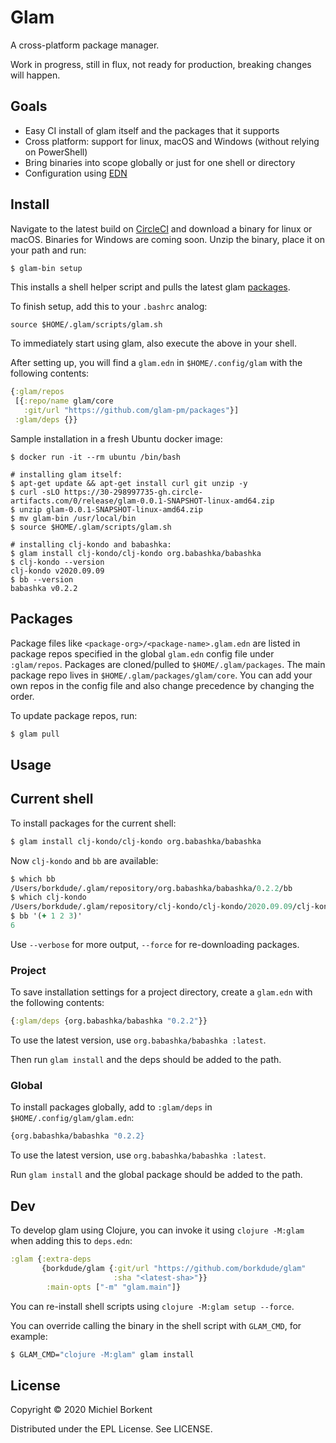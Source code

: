 # Glam

A cross-platform package manager.

Work in progress, still in flux, not ready for production, breaking changes will happen.

## Goals

- Easy CI install of glam itself and the packages that it supports
- Cross platform: support for linux, macOS and Windows (without relying on PowerShell)
- Bring binaries into scope globally or just for one shell or directory
- Configuration using [EDN](https://github.com/edn-format/edn)

## Install

Navigate to the latest build on
[CircleCI](https://app.circleci.com/pipelines/github/borkdude/glam) and download
a binary for linux or macOS. Binaries for Windows are coming soon. Unzip the
binary, place it on your path and run:

``` clojure
$ glam-bin setup
```

This installs a shell helper script and pulls the latest glam [packages](https://github.com/glam-pm/packages).

To finish setup, add this to your `.bashrc` analog:

``` shell
source $HOME/.glam/scripts/glam.sh
```

To immediately start using glam, also execute the above in your shell.

After setting up, you will find a `glam.edn` in `$HOME/.config/glam` with the following contents:

``` clojure
{:glam/repos
 [{:repo/name glam/core
   :git/url "https://github.com/glam-pm/packages"}]
 :glam/deps {}}
```

Sample installation in a fresh Ubuntu docker image:

``` shell
$ docker run -it --rm ubuntu /bin/bash

# installing glam itself:
$ apt-get update && apt-get install curl git unzip -y
$ curl -sLO https://30-298997735-gh.circle-artifacts.com/0/release/glam-0.0.1-SNAPSHOT-linux-amd64.zip
$ unzip glam-0.0.1-SNAPSHOT-linux-amd64.zip
$ mv glam-bin /usr/local/bin
$ source $HOME/.glam/scripts/glam.sh

# installing clj-kondo and babashka:
$ glam install clj-kondo/clj-kondo org.babashka/babashka
$ clj-kondo --version
clj-kondo v2020.09.09
$ bb --version
babashka v0.2.2
```

## Packages

Package files like `<package-org>/<package-name>.glam.edn` are listed in package
repos specified in the global `glam.edn` config file under
`:glam/repos`. Packages are cloned/pulled to `$HOME/.glam/packages`. The main
package repo lives in `$HOME/.glam/packages/glam/core`. You can add your own
repos in the config file and also change precedence by changing the order.

To update package repos, run:

``` clojure
$ glam pull
```

## Usage

## Current shell

To install packages for the current shell:

``` clojure
$ glam install clj-kondo/clj-kondo org.babashka/babashka
```

Now `clj-kondo` and `bb` are available:

``` clojure
$ which bb
/Users/borkdude/.glam/repository/org.babashka/babashka/0.2.2/bb
$ which clj-kondo
/Users/borkdude/.glam/repository/clj-kondo/clj-kondo/2020.09.09/clj-kondo
$ bb '(+ 1 2 3)'
6
```

Use `--verbose` for more output, `--force` for re-downloading packages.

### Project

To save installation settings for a project directory, create a `glam.edn` with the following contents:

``` clojure
{:glam/deps {org.babashka/babashka "0.2.2"}}
```

To use the latest version, use `org.babashka/babashka :latest`.

Then run `glam install` and the deps should be added to the path.

### Global

To install packages globally, add to `:glam/deps` in `$HOME/.config/glam/glam.edn`:

``` clojure
{org.babashka/babashka "0.2.2}
```

To use the latest version, use `org.babashka/babashka :latest`.

Run `glam install` and the global package should be added to the path.

## Dev

To develop glam using Clojure, you can invoke it using `clojure -M:glam` when
adding this to `deps.edn`:

``` clojure
:glam {:extra-deps
       {borkdude/glam {:git/url "https://github.com/borkdude/glam"
                       :sha "<latest-sha>"}}
        :main-opts ["-m" "glam.main"]}
```

You can re-install shell scripts using `clojure -M:glam setup --force`.

You can override calling the binary in the shell script with `GLAM_CMD`, for example:

``` clojure
$ GLAM_CMD="clojure -M:glam" glam install
```

## License

Copyright © 2020 Michiel Borkent

Distributed under the EPL License. See LICENSE.
